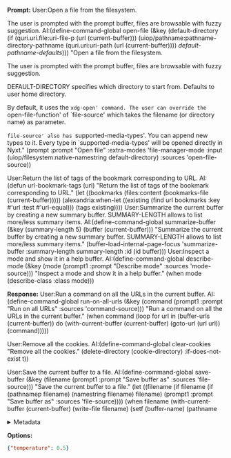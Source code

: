 **Prompt:**
User:Open a file from the filesystem.

The user is prompted with the prompt buffer, files are browsable with
fuzzy suggestion.
AI:(define-command-global open-file
(&key
 (default-directory
  (if (quri.uri.file:uri-file-p (url (current-buffer)))
      (uiop/pathname:pathname-directory-pathname
       (quri.uri:uri-path (url (current-buffer))))
      *default-pathname-defaults*)))
"Open a file from the filesystem.

The user is prompted with the prompt buffer, files are browsable with
fuzzy suggestion.

DEFAULT-DIRECTORY specifies which directory to start from. Defaults to user home
directory.

By default, it uses the `xdg-open' command. The user can override the
`open-file-function' of `file-source' which takes the filename (or
directory name) as parameter.

`file-source' also has `supported-media-types'. You can append new types to
it. Every type in `supported-media-types' will be opened directly in Nyxt."
(prompt :prompt "Open file" :extra-modes 'file-manager-mode :input
        (uiop/filesystem:native-namestring default-directory) :sources
        'open-file-source))

User:Return the list of tags of the bookmark corresponding to URL.
AI:(defun url-bookmark-tags (url)
"Return the list of tags of the bookmark corresponding to URL."
(let ((bookmarks (files:content (bookmarks-file (current-buffer)))))
(alexandria:when-let ((existing
                       (find url bookmarks :key #'url :test #'url-equal)))
  (tags existing))))
User:Summarize the current buffer by creating a new summary buffer.
SUMMARY-LENGTH allows to list more/less summary items.
AI:(define-command-global summarize-buffer
(&key (summary-length 5) (buffer (current-buffer)))
"Summarize the current buffer by creating a new summary buffer.
SUMMARY-LENGTH allows to list more/less summary items."
(buffer-load-internal-page-focus 'summarize-buffer :summary-length
                                summary-length :id (id buffer)))
User:Inspect a mode and show it in a help buffer.
AI:(define-command-global describe-mode
(&key (mode (prompt1 :prompt "Describe mode" :sources 'mode-source)))
"Inspect a mode and show it in a help buffer."
(when mode (describe-class :class mode)))


**Response:**
User:Run a command on all the URLs in the current buffer.
AI:(define-command-global run-on-all-urls
(&key (command (prompt1 :prompt "Run on all URLs" :sources 'command-source)))
"Run a command on all the URLs in the current buffer."
(when command
  (loop for url in (buffer-urls (current-buffer)) do
        (with-current-buffer (current-buffer)
          (goto-url (url url))
          (command)))))

User:Remove all the cookies.
AI:(define-command-global clear-cookies
"Remove all the cookies."
(delete-directory (cookie-directory) :if-does-not-exist t))

User:Save the current buffer to a file.
AI:(define-command-global save-buffer
(&key (filename (prompt1 :prompt "Save buffer as" :sources 'file-source)))
"Save the current buffer to a file."
(let ((filename (if filename
                    (if (pathnamep filename)
                        (namestring filename)
                        filename)
                  (prompt1 :prompt "Save buffer as" :sources 'file-source))))
  (when filename
    (with-current-buffer (current-buffer)
      (write-file filename)
      (setf (buffer-name) (pathname

<details><summary>Metadata</summary>

- Duration: 2681 ms
- Datetime: 2023-11-27T20:56:43.810327
- Model: gpt-3.5-turbo-instruct

</details>

**Options:**
```json
{"temperature": 0.5}
```

